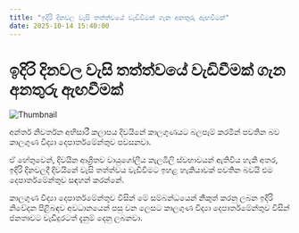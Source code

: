 ```yaml
---
title: "ඉදිරි දිනවල වැසි තත්ත්වයේ වැඩිවීමක් ගැන අනතුරු ඇඟවීමක්"
date: 2025-10-14 15:40:00
---
```


# ඉදිරි දිනවල වැසි තත්ත්වයේ වැඩිවීමක් ගැන අනතුරු ඇඟවීමක්

![Thumbnail](https://helakuru.sgp1.cdn.digitaloceanspaces.com/esana/images/lib/weather-warning[1].jpg)

අන්තර් නිවර්තන අභිසාරී කලාපය දිවයිනේ කාලගුණයට බලපෑම් කරමින් පවතින බව කාලගුණ විද්‍යා දෙපාර්තමේන්තුව පවසනවා.

ඒ හේතුවෙන්, දිවයින ආශ්‍රිතව වායුගෝලීය කැලඹිලි ස්වභාවයන් ඇතිවිය හැකි අතර, ඉදිරි දිනවලදී දිවයිනේ වැසි තත්ත්වය වැඩිවීමට ඉහළ හැකියාවක් පවතින බවයි එම දෙපාර්තමේන්තුව සඳහන් කරන්නේ.

කාලගුණ විද්‍යා දෙපාර්තමේන්තුව විසින් මේ සම්බන්ධයෙන් නිකුත් කරනු ලබන ඉදිරි නිවේදන පිළිබඳව අවධානයෙන් පසු වන ලෙසට කාලගුණ විද්‍යා දෙපාර්තමේන්තුව විසින් ජනතාවට වැඩිදුරටත් දැනුම් දෙනු ලබනවා. 

